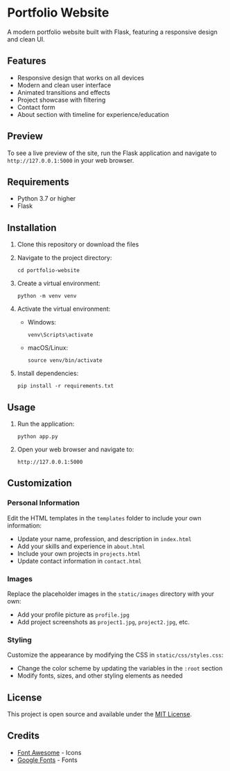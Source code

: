 # Portfolio Website

A modern portfolio website built with Flask, featuring a responsive design and clean UI.

## Features

- Responsive design that works on all devices
- Modern and clean user interface
- Animated transitions and effects
- Project showcase with filtering
- Contact form
- About section with timeline for experience/education

## Preview

To see a live preview of the site, run the Flask application and navigate to `http://127.0.0.1:5000` in your web browser.

## Requirements

- Python 3.7 or higher
- Flask

## Installation

1. Clone this repository or download the files

2. Navigate to the project directory:
   ```
   cd portfolio-website
   ```

3. Create a virtual environment:
   ```
   python -m venv venv
   ```

4. Activate the virtual environment:
   - Windows:
     ```
     venv\Scripts\activate
     ```
   - macOS/Linux:
     ```
     source venv/bin/activate
     ```

5. Install dependencies:
   ```
   pip install -r requirements.txt
   ```

## Usage

1. Run the application:
   ```
   python app.py
   ```

2. Open your web browser and navigate to:
   ```
   http://127.0.0.1:5000
   ```

## Customization

### Personal Information

Edit the HTML templates in the `templates` folder to include your own information:

- Update your name, profession, and description in `index.html`
- Add your skills and experience in `about.html`
- Include your own projects in `projects.html`
- Update contact information in `contact.html`

### Images

Replace the placeholder images in the `static/images` directory with your own:

- Add your profile picture as `profile.jpg`
- Add project screenshots as `project1.jpg`, `project2.jpg`, etc.

### Styling

Customize the appearance by modifying the CSS in `static/css/styles.css`:

- Change the color scheme by updating the variables in the `:root` section
- Modify fonts, sizes, and other styling elements as needed

## License

This project is open source and available under the [MIT License](LICENSE).

## Credits

- [Font Awesome](https://fontawesome.com/) - Icons
- [Google Fonts](https://fonts.google.com/) - Fonts 